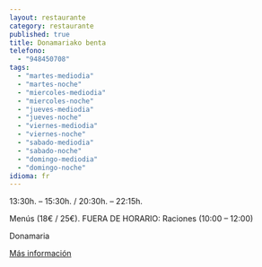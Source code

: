 ```yaml
---
layout: restaurante
category: restaurante
published: true
title: Donamariako benta
telefono:
  - "948450708"
tags:
  - "martes-mediodia"
  - "martes-noche"
  - "miercoles-mediodia"
  - "miercoles-noche"
  - "jueves-mediodia"
  - "jueves-noche"
  - "viernes-mediodia"
  - "viernes-noche"
  - "sabado-mediodia"
  - "sabado-noche"
  - "domingo-mediodia"
  - "domingo-noche"
idioma: fr
---
```


13:30h. – 15:30h. / 20:30h. – 22:15h.

Menús (18€ / 25€). FUERA DE HORARIO: Raciones (10:00 – 12:00)

Donamaria

[Más información](http://www.consorciobertiz.org/consorcio/dondecomer/restaurantes/donamaria-es-0-176/restaurante-donamariako-benta.html)
